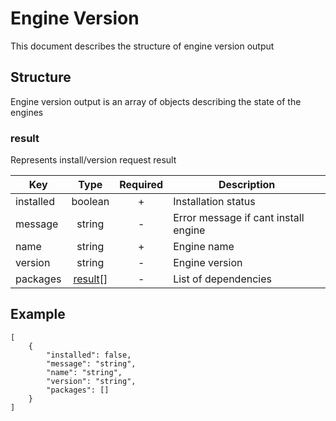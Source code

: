 # Engine Version
This document describes the structure of engine version output
## Structure
Engine version output is an array of objects describing the state of the engines
### result
Represents install/version request result

|Key|Type|Required|Description|
|-|:-:|:-:|-|
|installed|boolean|+|Installation status|
|message|string|-|Error message if cant install engine|
|name|string|+|Engine name|
|version|string|-|Engine version|
|packages|[result](#result)[]|-|List of dependencies|
## Example
```
[
    {
        "installed": false,
        "message": "string",
        "name": "string",
        "version": "string",
        "packages": []
    }
]
```